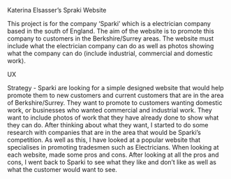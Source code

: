 Katerina Elsasser’s Spraki Website

This project is for the company ‘Sparki’ which is a electrician company based 
in the south of England. The aim of the website is to promote this company to 
customers in the Berkshire/Surrey areas. The website must include what the 
electrician company can do as well as photos showing what the company can do 
(include industrial, commercial and domestic work).

UX

Strategy - 
Sparki are looking for a simple designed website that would help promote 
them to new customers and current customers that are in the area of 
Berkshire/Surrey. They want to promote to customers wanting domestic work, 
or businesses who wanted commercial and industrial work. They want to include 
photos of work that they have already done to show what they can do. 
After thinking about what they want, I started to do some research with 
companies that are in the area that would be Sparki’s competition. As well 
as this, I have looked at a popular website that specialises in promoting 
tradesmen such as Electricians. When looking at each website, made some pros 
and cons. After looking at all the pros and cons, I went back to Sparki to see 
what they like and don’t like as well as what the customer would want to see.

